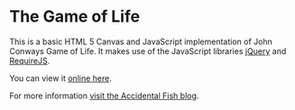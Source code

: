 # The Game of Life

This is a basic HTML 5 Canvas and JavaScript implementation of John Conways Game of Life. It makes use of the JavaScript libraries [jQuery](http://jquery.com/) and [RequireJS](http://requirejs.org/).

You can view it [online here](http://www.accidentalfish.com/gameOfLife/index.html).

For more information [visit the Accidental Fish blog](http://accidentalfish.wordpress.com).
